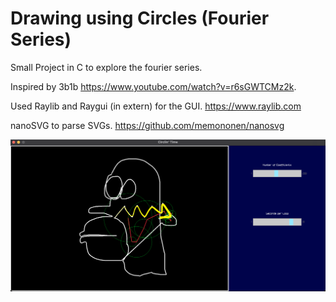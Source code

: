 # Drawing using Circles (Fourier Series) 

Small Project in C to explore the fourier series.

Inspired by 3b1b https://www.youtube.com/watch?v=r6sGWTCMz2k.

Used Raylib and Raygui (in extern) for the GUI.
https://www.raylib.com

nanoSVG to parse SVGs.
https://github.com/memononen/nanosvg

![Alt text](resources/app.png "App")
